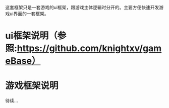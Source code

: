 
这套框架只是一套游戏的ui框架，跟游戏主体逻辑时分开的。主要方便快速开发游戏ui界面的一套框架。

# ui框架说明（参照:https://github.com/knightxv/gameBase）

# 游戏框架说明

待续...
